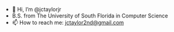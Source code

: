 - 👋 Hi, I’m @jctaylorjr
- B.S. from The University of South Florida in Computer Science
- 📫 How to reach me: jctaylor2nd@gmail.com
